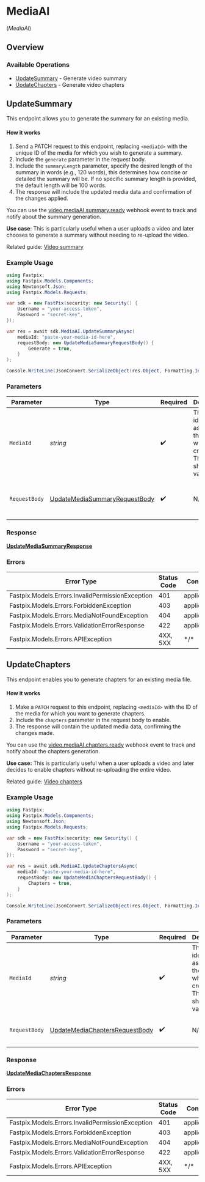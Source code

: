 # MediaAI
(*MediaAI*)

## Overview

### Available Operations

* [UpdateSummary](#updatesummary) - Generate video summary
* [UpdateChapters](#updatechapters) - Generate video chapters

## UpdateSummary

This endpoint allows you to generate the summary for an existing media.

#### How it works
1. Send a PATCH request to this endpoint, replacing `<mediaId>` with the unique ID of the media for which you wish to generate a summary.
2. Include the `generate` parameter in the request body.
3. Include the `summaryLength` parameter, specify the desired length of the summary in words (e.g., 120 words), this determines how concise or detailed the summary will be. If no specific summary length is provided, the default length will be 100 words. 
4. The response will include the updated media data and confirmation of the changes applied.

You can use the <a href="https://docs.fastpix.io/docs/ai-events#videomediaaisummaryready">video.mediaAI.summary.ready</a> webhook event to track and notify about the summary generation.





**Use case**: This is particularly useful when a user uploads a video and later chooses to generate a summary without needing to re-upload the video.

Related guide: <a href="https://docs.fastpix.io/docs/generate-video-summary">Video summary</a>


### Example Usage

<!-- UsageSnippet language="csharp" operationID="update-media-summary" method="patch" path="/on-demand/{mediaId}/summary" -->
```csharp
using Fastpix;
using Fastpix.Models.Components;
using Newtonsoft.Json;
using Fastpix.Models.Requests;

var sdk = new FastPix(security: new Security() {
    Username = "your-access-token",
    Password = "secret-key",
});

var res = await sdk.MediaAI.UpdateSummaryAsync(
    mediaId: "paste-your-media-id-here",
    requestBody: new UpdateMediaSummaryRequestBody() {
        Generate = true,
    }
);

Console.WriteLine(JsonConvert.SerializeObject(res.Object, Formatting.Indented) ?? "null");
```

### Parameters

| Parameter                                                                                    | Type                                                                                         | Required                                                                                     | Description                                                                                  | Example                                                                                      |
| -------------------------------------------------------------------------------------------- | -------------------------------------------------------------------------------------------- | -------------------------------------------------------------------------------------------- | -------------------------------------------------------------------------------------------- | -------------------------------------------------------------------------------------------- |
| `MediaId`                                                                                    | *string*                                                                                     | :heavy_check_mark:                                                                           | The unique identifier assigned to the media when created. The value should be a valid UUID.<br/> | 4fa85f64-5717-4562-b3fc-2c963f66afa6                                                         |
| `RequestBody`                                                                                | [UpdateMediaSummaryRequestBody](../../../Models/Requests/UpdateMediaSummaryRequestBody.md)      | :heavy_check_mark:                                                                           | N/A                                                                                          | {<br/>"generate": true,<br/>"summaryLength": 100<br/>}                                       |

### Response

**[UpdateMediaSummaryResponse](../../../Models/Requests/UpdateMediaSummaryResponse.md)**

### Errors

| Error Type                                       | Status Code                                      | Content Type                                     |
| ------------------------------------------------ | ------------------------------------------------ | ------------------------------------------------ |
| Fastpix.Models.Errors.InvalidPermissionException | 401                                              | application/json                                 |
| Fastpix.Models.Errors.ForbiddenException         | 403                                              | application/json                                 |
| Fastpix.Models.Errors.MediaNotFoundException     | 404                                              | application/json                                 |
| Fastpix.Models.Errors.ValidationErrorResponse    | 422                                              | application/json                                 |
| Fastpix.Models.Errors.APIException               | 4XX, 5XX                                         | \*/\*                                            |

## UpdateChapters

This endpoint enables you to generate chapters for an existing media file.

#### How it works
1. Make a `PATCH` request to this endpoint, replacing `<mediaId>` with the ID of the media for which you want to generate chapters.
2. Include the `chapters` parameter in the request body to enable.
3. The response will contain the updated media data, confirming the changes made.

You can use the <a href="https://docs.fastpix.io/docs/ai-events#videomediaaichaptersready">video.mediaAI.chapters.ready</a> webhook event to track and notify about the chapters generation.

**Use case:** This is particularly useful when a user uploads a video and later decides to enable chapters without re-uploading the entire video.

Related guide: <a href="https://docs.fastpix.io/reference/update-media-chapters">Video chapters</a>


### Example Usage

<!-- UsageSnippet language="csharp" operationID="update-media-chapters" method="patch" path="/on-demand/{mediaId}/chapters" -->
```csharp
using Fastpix;
using Fastpix.Models.Components;
using Newtonsoft.Json;
using Fastpix.Models.Requests;

var sdk = new FastPix(security: new Security() {
    Username = "your-access-token",
    Password = "secret-key",
});

var res = await sdk.MediaAI.UpdateChaptersAsync(
    mediaId: "paste-your-media-id-here",
    requestBody: new UpdateMediaChaptersRequestBody() {
        Chapters = true,
    }
);

Console.WriteLine(JsonConvert.SerializeObject(res.Object, Formatting.Indented) ?? "null");
```

### Parameters

| Parameter                                                                                    | Type                                                                                         | Required                                                                                     | Description                                                                                  | Example                                                                                      |
| -------------------------------------------------------------------------------------------- | -------------------------------------------------------------------------------------------- | -------------------------------------------------------------------------------------------- | -------------------------------------------------------------------------------------------- | -------------------------------------------------------------------------------------------- |
| `MediaId`                                                                                    | *string*                                                                                     | :heavy_check_mark:                                                                           | The unique identifier assigned to the media when created. The value should be a valid UUID.<br/> | 4fa85f64-5717-4562-b3fc-2c963f66afa6                                                         |
| `RequestBody`                                                                                | [UpdateMediaChaptersRequestBody](../../../Models/Requests/UpdateMediaChaptersRequestBody.md)    | :heavy_check_mark:                                                                           | N/A                                                                                          | {<br/>"chapters": true<br/>}                                                                 |

### Response

**[UpdateMediaChaptersResponse](../../../Models/Requests/UpdateMediaChaptersResponse.md)**

### Errors

| Error Type                                       | Status Code                                      | Content Type                                     |
| ------------------------------------------------ | ------------------------------------------------ | ------------------------------------------------ |
| Fastpix.Models.Errors.InvalidPermissionException | 401                                              | application/json                                 |
| Fastpix.Models.Errors.ForbiddenException         | 403                                              | application/json                                 |
| Fastpix.Models.Errors.MediaNotFoundException     | 404                                              | application/json                                 |
| Fastpix.Models.Errors.ValidationErrorResponse    | 422                                              | application/json                                 |
| Fastpix.Models.Errors.APIException               | 4XX, 5XX                                         | \*/\*                                            |